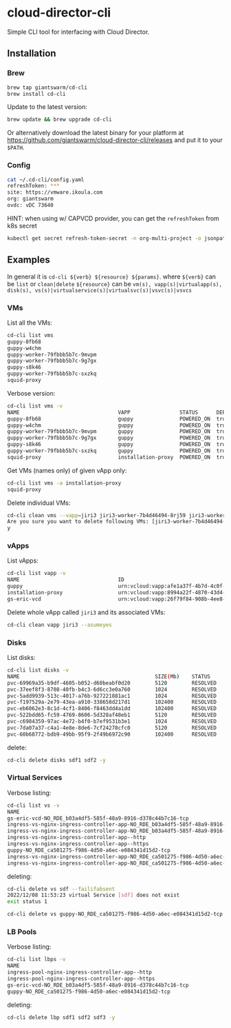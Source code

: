 # cloud-director-cli

Simple CLI tool for interfacing with Cloud Director.

## Installation

### Brew

```bash
brew tap giantswarm/cd-cli
brew install cd-cli
```

Update to the latest version: 

```bash
brew update && brew upgrade cd-cli
```

Or alternatively download the latest binary for your platform at https://github.com/giantswarm/cloud-director-cli/releases
and put it to your `$PATH`.

### Config

```bash
cat ~/.cd-cli/config.yaml
refreshToken: ***
site: https://vmware.ikoula.com
org: giantswarm
ovdc: vDC 73640
```

HINT: when using w/ CAPVCD provider, you can get the `refreshToken` from k8s secret 

```bash
kubectl get secret refresh-token-secret -n org-multi-project -o jsonpath='{.data .refreshToken}{"\n"}' | base64 --decode
```

## Examples

In general it is `cd-cli ${verb} ${resource} ${params}`.
where `${verb}` can be `list` or `clean|delete`
`${resource}` can be `vm(s), vapp(s)|virtualapp(s), disk(s), vs(s)|virtualservice(s)|virtualsvc(s)|vsvc(s)|vsvcs`

### VMs

List all the VMs:

```bash
cd-cli list vms
guppy-8fb68
guppy-w4chm
guppy-worker-79fbbb5b7c-9mvpm
guppy-worker-79fbbb5b7c-9g7gx
guppy-s8k46
guppy-worker-79fbbb5b7c-sxzkq
squid-proxy
```

Verbose version:

```bash
cd-cli list vms -v
NAME                               	VAPP            	STATUS    	DEPLOYED
guppy-8fb68                        	guppy           	POWERED_ON	true
guppy-w4chm                        	guppy           	POWERED_ON	true
guppy-worker-79fbbb5b7c-9mvpm      	guppy           	POWERED_ON	true
guppy-worker-79fbbb5b7c-9g7gx      	guppy           	POWERED_ON	true
guppy-s8k46                        	guppy           	POWERED_ON	true
guppy-worker-79fbbb5b7c-sxzkq      	guppy           	POWERED_ON	true
squid-proxy                        	installation-proxy	POWERED_ON	true
```

Get VMs (names only) of given vApp only:

```bash
cd-cli list vms -a installation-proxy
squid-proxy
```

Delete individual VMs:

```bash
cd-cli clean vms --vapp=jiri3 jiri3-worker-7b4d46494-8rj59 jiri3-worker-7b4d46494-p6vhp
Are you sure you want to delete following VMs: [jiri3-worker-7b4d46494-8rj59, jiri3-worker-7b4d46494-p6vhp] [y/n]?
y
```

### vApps

List vApps:
```bash
cd-cli list vapp -v
NAME                               	ID
guppy                              	urn:vcloud:vapp:afe1a37f-4b7d-4c0f-a5f3-14f19bf5f073
installation-proxy                 	urn:vcloud:vapp:8994a22f-4870-43d4-8897-6945f2e96d9b
gs-eric-vcd                        	urn:vcloud:vapp:26f79f84-908b-4ee8-88a9-36d5066175f8
```

Delete whole vApp called `jiri3` and its associated VMs:

```bash
cd-cli clean vapp jiri3 --asumeyes
```

### Disks

List disks:
```bash
cd-cli list disks -v
NAME                                         	SIZE(Mb)  	STATUS    	VMs	TYPE
pvc-69969a35-b9df-4605-b052-d60beabf0d20     	5120      	RESOLVED  	0	Paravirtual (SCSI)
pvc-37eef8f3-8708-40fb-b4c3-6d6cc3e0a760     	1024      	RESOLVED  	0	Paravirtual (SCSI)
pvc-5add9939-513c-4017-a76b-927221881ac1     	1024      	RESOLVED  	0	Paravirtual (SCSI)
pvc-f197529a-2e79-43ea-a910-338658d217d1     	102400    	RESOLVED  	0	Paravirtual (SCSI)
pvc-eb6062e3-8c1d-4cf1-8406-f8463dd4a1dd     	102400    	RESOLVED  	1	Paravirtual (SCSI)
pvc-522bdd65-fc59-4769-8606-5d328af48eb1     	5120      	RESOLVED  	1	Paravirtual (SCSI)
pvc-c6984359-97ac-4e72-b4f0-b7ef9531b3e1     	1024      	RESOLVED  	1	Paravirtual (SCSI)
pvc-7da07a37-c4a1-4e8e-8de6-7cf24278cfc0     	5120      	RESOLVED  	0	Paravirtual (SCSI)
pvc-60b68772-bdb9-49bb-95f9-2f49b6972c90     	102400    	RESOLVED  	0	Paravirtual (SCSI)
```

delete:

```bash
cd-cli delete disks sdf1 sdf2 -y
```

### Virtual Services

Verbose listing:

```bash
cd-cli list vs -v
NAME                                                                                      	IP               	HEALTH
gs-eric-vcd-NO_RDE_b03a4df5-585f-48a9-8916-d378c44b7c16-tcp                               	178.170.32.55    	UP
ingress-vs-nginx-ingress-controller-app-NO_RDE_b03a4df5-585f-48a9-8916-d378c44b7c16-http  	192.168.8.6      	UP
ingress-vs-nginx-ingress-controller-app-NO_RDE_b03a4df5-585f-48a9-8916-d378c44b7c16-https 	192.168.8.7      	UP
ingress-vs-nginx-ingress-controller-app--http                                             	192.168.8.4      	UP
ingress-vs-nginx-ingress-controller-app--https                                            	192.168.8.5      	UP
guppy-NO_RDE_ca501275-f986-4d50-a6ec-e084341d15d2-tcp                                     	178.170.32.23    	UP
ingress-vs-nginx-ingress-controller-app-NO_RDE_ca501275-f986-4d50-a6ec-e084341d15d2-http  	192.168.8.2      	UP
ingress-vs-nginx-ingress-controller-app-NO_RDE_ca501275-f986-4d50-a6ec-e084341d15d2-https 	192.168.8.3      	UP
```

deleting:

```bash
cd-cli delete vs sdf --failifabsent
2022/12/08 11:53:23 virtual Service [sdf] does not exist
exit status 1
```

```bash
cd-cli delete vs guppy-NO_RDE_ca501275-f986-4d50-a6ec-e084341d15d2-tcp  --assumeyes
```

### LB Pools

Verbose listing:

```bash
cd-cli list lbps -v
NAME                                                                                      	ALGOTITHM        	MEMBERS
ingress-pool-nginx-ingress-controller-app--http                                           	LEAST_CONNECTIONS	6
ingress-pool-nginx-ingress-controller-app--https                                          	LEAST_CONNECTIONS	6
gs-eric-vcd-NO_RDE_b03a4df5-585f-48a9-8916-d378c44b7c16-tcp                               	ROUND_ROBIN      	1
guppy-NO_RDE_ca501275-f986-4d50-a6ec-e084341d15d2-tcp                                     	ROUND_ROBIN      	3
```

deleting:

```bash
cd-cli delete lbp sdf1 sdf2 sdf3 -y
```
